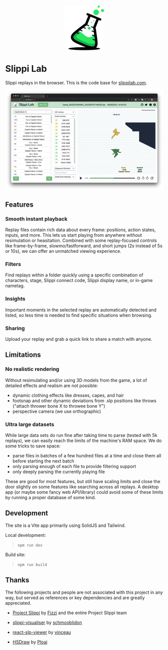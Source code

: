 <p align="center">
  <a href="https://slippilab.com" target="_blank" rel="noopener noreferrer">
    <img src="public/logo.png" width="25%"/>
  </a>
</p>

# Slippi Lab

Slippi replays in the browser. This is the code base for
[slippilab.com](https://www.slippilab.com).

![screenshot](screenshot.png)

## Features

### Smooth instant playback

Replay files contain rich data about every frame: positions, action states,
inputs, and more. This lets us start playing from anywhere without resimulation
or heasitation. Combined with some replay-focused controls like frame-by-frame,
slowmo/fastforward, and short jumps (2s instead of 5s or 10s), we can offer an
unmatched viewing experience.

### Filters

Find replays within a folder quickly using a specific combination of characters,
stage, Slippi connect code, Slippi display name, or in-game nametag.

### Insights

Important moments in the selected replay are automatically detected and listed,
so less time is needed to find specific situations when browsing.

### Sharing

Upload your replay and grab a quick link to share a match with anyone.

## Limitations

### No realistic rendering

Without resimulating and/or using 3D models from the game, a lot of detailed
effects and realism are not possible:

- dynamic clothing effects like dresses, capes, and hair
- footsnap and other dynamic deviations from .slp positions like throws
  ("attach thrower bone X to throwee bone Y")
- perspective camera (we use orthographic)

### Ultra large datasets

While large data sets do run fine after taking time to parse (tested with 5k
replays), we can easily reach the limits of the machine's RAM space. We do some
tricks to save space:

- parse files in batches of a few hundred files at a time and close them all
  before starting the next batch
- only parsing enough of each file to provide filtering support
- only deeply parsing the currently playing file

These are good for most features, but still have scaling limits and close the
door slightly on some features like searching across all replays. A desktop app
(or maybe some fancy web API/library) could avoid some of these limits by
running a proper database of some kind.

## Development

The site is a Vite app primarily using SolidJS and Tailwind.

Local development:

> `npm run dev`

Build site:

> `npm run build`

## Thanks

The following projects and people are not associated with this project in any
way, but served as references or key dependencies and are greatly appreciated.

- [Project Slippi](https://github.com/project-slippi) by
  [Fizzi](https://twitter.com/Fizzi36) and the entire Project Slippi team

- [slippi-visualiser](https://github.com/schmooblidon/slippi-visualiser) by
  [schmooblidon](https://twitter.com/schmooDev)

- [react-slp-viewer](https://github.com/vinceau/react-slp-viewer) by
  [vinceau](https://twitter.com/_vinceau)

- [HSDraw](https://github.com/Ploaj/HSDlib) by [Ploaj](https://github.com/Ploaj)
